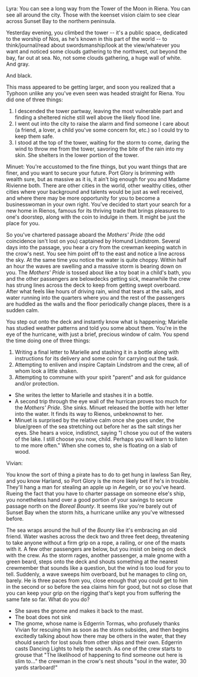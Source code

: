 Lyra: 
You can see a long way from the Tower of the Moon in Riena. You can see all around the city. Those with the keenset vision claim to see clear across Sunset Bay to the northern peninsula.

Yesterday evening, you climbed the tower -- it's a public space, dedicated to the worship of Nos, as he's known in this part of the world -- to think/journal/read about swordsmanship/look at the view/whatever you want and noticed some clouds gathering to the northwest, out beyond the bay, far out at sea. No, not some clouds gathering, a huge wall of white. And gray.

And black.

This mass appeared to be getting larger, and soon you realized that a Typhoon unlike any you've even seen was headed straight for Riena. You did one of three things:

1. I descended the tower partway, leaving the most vulnerable part and finding a sheltered niche still well above the likely flood line. 
2. I went out into the city to raise the alarm and find someone I care about (a friend, a lover, a child you've some concern for, etc.) so I could try to keep them safe.
3. I stood at the top of the tower, waiting for the storm to come, daring the wind to throw me from the tower, savoring the bite of the rain into my skin.
She shelters in the lower portion of the tower. 

Minuet:
You're accustomed to the fine things, but you want things that are finer, and you want to secure your future. Port Glory is brimming with wealth sure, but as massive as it is, it ain't big enough for you and Madame Rivienne both. There are other cities in the world, other wealthy cities, other cities where your background and talents would be just as well received, and where there may be more opportunity for you to become a businesswoman in your own right. You've decided to start your search for a new home in Rienos, famous for its thriving trade that brings pleasures to one's doorstep, along with the coin to indulge in them. It might be just the place for you.

So you've chartered passage aboard the *Mothers' Pride* (the odd coincidence isn't lost on you) captained by Homund Lindstrom. Several days into the passage, you hear a cry from the crewman keeping watch in the crow's nest. You see him point off to the east and notice a line across the sky. At the same time you notice the water is quite choppy. Within half an hour the waves are swelling and a massive storm is bearing down on you. The *Mothers' Pride* is tossed about like a toy boat in a child's bath, you and the other passengers are belowdecks getting sick, meanwhile the crew has strung lines across the deck to keep from getting swept overboard. After what feels like hours of driving rain, wind that tears at the sails, and water running into the quarters where you and the rest of the passengers are huddled as the walls and the floor periodically change places, there is a sudden calm.

You step out onto the deck and instantly know what is happening; Marielle has studied weather patterns and told you some about them. You're in the eye of the hurricane, with just a brief, precious window of calm. You spend the time doing one of three things:

1. Writing a final letter to Marielle and stashing it in a bottle along with instructions for its delivery and some coin for carrying out the task.
2. Attempting to enliven and inspire Captain Lindstrom and the crew, all of whom look a little shaken.
3. Attempting to commune with your spirit "parent" and ask for guidance and/or protection.

- She writes the letter to Marielle and stashes it in a bottle. 
- A second trip through the eye wall of the hurrican proves too much for the *Mothers' Pride*. She sinks. Minuet released the bottle with her letter into the water. It finds its way to Rienos, unbeknownst to her.
- Minuet is surprised by the relative calm once she goes under, the blue/green of the sea stretching out before her as the salt stings her eyes. She hears a voice, indistinct, saying "I chose you out of the waters of the lake. I still choose you now, child. Perhaps you will learn to listen to me more often." When she comes to, she is floating on a slab of wood.

Vivian:

You know the sort of thing a pirate has to do to get hung in lawless San Rey, and you know Harland, so Port Glory is the more likely bet if he's in trouble. They'll hang a man for stealing an apple up in Aegeln, or so you've heard. Rueing the fact that you have to charter passage on someone else's ship, you nonetheless hand over a good portion of your savings to secure passage north on the *Boreal Bounty*. It seems like you're barely out of Sunset Bay when the storm hits, a hurricane unlike any you've witnessed before.

The sea wraps around the hull of the *Bounty* like it's embracing an old friend. Water washes across the deck two and three feet deep, threatening to take anyone without a firm grip on a rope, a railing, or one of the masts with it. A few other passengers are below, but you insist on being on deck with the crew. As the storm rages, another passenger, a male gnome with a green beard, steps onto the deck and shouts something at the nearest crewmember that sounds like a question, but the wind is too loud for you to tell. Suddenly, a wave sweeps him overboard, but he manages to cling on, barely. He is three paces from you, close enough that you could get to him in the second or so before the sea claims him for good, but not so close that you can keep your grip on the rigging that's kept you from suffering the same fate so far. What do you do?

- She saves the gnome and makes it back to the mast.
- The boat does not sink
- The gnome, whose name is Edgerrin Tormas, who profusely thanks Vivian for rescuing him as soon as the storm subsides, and then begins excitedly talking about how there may be others in the water, that they should search for lost souls from other ships and their own. Edgerrin casts Dancing Lights to help the search. As one of the crew starts to grouse that "The likelihood of happening to find someone out here is slim to..." the crewman in the crow's nest shouts "soul in the water, 30 yards starboard!"

